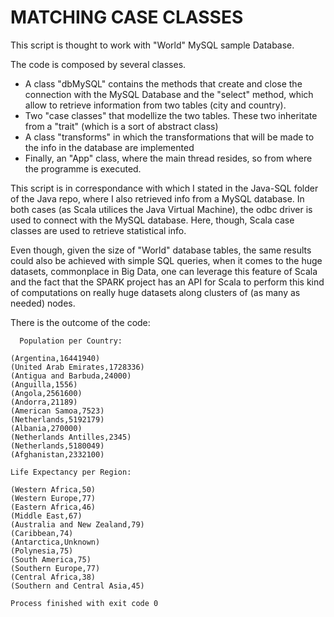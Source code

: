 # MATCHING CASE CLASSES

This script is thought to work with "World" MySQL sample Database.

The code is composed by several classes. 
  * A class "dbMySQL" contains the methods that create and close the connection with the MySQL Database 
and the "select" method, which allow to retrieve information from two tables (city and country). 
  * Two "case classes" that modellize the two tables. These two inheritate from a "trait" (which is a sort of abstract
  class)
  * A class "transforms" in which the transformations that will be made to the info in the database are implemented
  * Finally, an "App" class, where the main thread resides, so from where the programme is executed.
  
 This script is in correspondance with which I stated in the Java-SQL folder of the Java repo, where I also retrieved info from a 
 MySQL database. In both cases (as Scala utilices the Java Virtual Machine), the odbc driver is used to connect with the MySQL database.
 Here, though, Scala case classes are used to retrieve statistical info. 
 
 Even though, given the size of "World" database tables, the same results could also be achieved with simple SQL queries, when it comes
 to the huge datasets, commonplace in Big Data, one can leverage this feature of Scala and the fact that the SPARK project has an
 API for Scala to perform this kind of computations on really huge datasets along clusters of (as many as needed) nodes.
 
 There is the outcome of the code:
  
      Population per Country: 

    (Argentina,16441940)
    (United Arab Emirates,1728336)
    (Antigua and Barbuda,24000)
    (Anguilla,1556)
    (Angola,2561600)
    (Andorra,21189)
    (American Samoa,7523)
    (Netherlands,5192179)
    (Albania,270000)
    (Netherlands Antilles,2345)
    (Netherlands,5180049)
    (Afghanistan,2332100)

    Life Expectancy per Region: 

    (Western Africa,50)
    (Western Europe,77)
    (Eastern Africa,46)
    (Middle East,67)
    (Australia and New Zealand,79)
    (Caribbean,74)
    (Antarctica,Unknown)
    (Polynesia,75)
    (South America,75)
    (Southern Europe,77)
    (Central Africa,38)
    (Southern and Central Asia,45)

    Process finished with exit code 0
